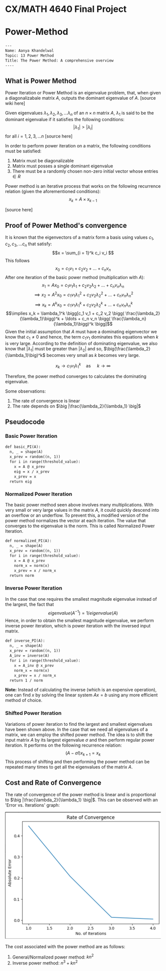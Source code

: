 # CX/MATH 4640 Final Project
# Power-Method
```
---
Name: Aanya Khandelwal
Topic: 13 Power Method
Title: The Power Method: A comprehensive overview
----
```
## What is Power Method
Power Iteration or Power Method is an eigenvalue problem, that, when given a diagonalizabale matrix $A$, outputs the dominant eigenvalue of $A$. [source wiki here]

Given eigenvalues $\lambda_1, \lambda_2, \lambda_3, \ldots \lambda_n$ of an $n\times n$ matrix $A$, $\lambda_1$ is said to be the dominant eigenvalue if it satisfies the following conditions:
$$|\lambda_1| > |\lambda_i| $$ for all $i = 1, 2, 3, \ldots n$ [source here]

In order to perform power iteration on a matrix, the following conditions must be satisfied:
1. Matrix must be diagonalizable
2. Matrix must posses a single dominant eigenvalue
3. There must be a randomly chosen non-zero initial vector whose entries $\in R$

Power method is an iterative process that works on the following recurrence relation (given the aforementioned conditions): 
$$x_k = A\times x_{k-1} $$ 

[source here]

## Proof of Power Method's convergence
It is known that the eigenvectors of a matrix form a basis using values $c_1, c_2, c_3, \ldots c_n$ that satisfy:
$$x = \sum_{i = 1}^k c_i v_i $$
This follows
$$x_0 = c_1 v_1 + c_2 v_2 + \ldots + c_n v_n$$
After one iteration of the basic power method (multiplication with $A$):
$$x_1 = A x_0 = c_1 v_1 \lambda_1 + c_2 v_2 \lambda_2 + \ldots + c_n v_n \lambda_n$$
$$\implies x_2 = A^2 x_0 = c_1 v_1 \lambda_1^2 + c_2 v_2 \lambda_2^2 + \ldots + c_n v_n \lambda_n^2$$
$$\implies x_k = A^k x_0 = c_1 v_1 \lambda_1^k + c_2 v_2 \lambda_2^k + \ldots + c_n v_n \lambda_n^k$$
$$\implies x_k = \lambda_1^k \bigg[c_1 v_1 + c_2 v_2 \bigg( \frac{\lambda_2}{\lambda_1}\bigg)^k + \ldots + c_n v_n \bigg( \frac{\lambda_n}{\lambda_1}\bigg)^k \bigg]$$
Given the initial assumption that $A$ must have a dominating eigenvector we know that $c_1 \neq 0$ and hence, the term $c_1 v_1$ dominates this equations when $k$ is very large.
According to the definition of dominating eigenvalue, we also know that $|\lambda_1|$ must be greater than $|\lambda_2|$ and so, $\big(\frac{\lambda_2}{\lambda_1}\big)^k$ becomes very small as $k$ becomes very large.

$$x_k \rightarrow c_1 v_1 \lambda_1^k \text{$\quad$as$\quad$    } k \rightarrow \infty$$

Therefore, the power method converges to calculates the dominating eigenvalue. 

Some observations:
1. The rate of convergence is linear
2. The rate depends on $\big |\frac{\lambda_2}{\lambda_1} \big|$

## Pseudocode
### Basic Power Iteration
```
def basic_PI(A):
  n, _ = shape(A)
  x_prev = random((n, 1))
  for i in range(threshold_value):
    x = A @ x_prev
    eig = x / x_prev
    x_prev = x
  return eig
```

### Normalized Power Iteration
The basic power method seen above involves many multiplications. With very small or very large values in the matrix $A$, it could quickly descend into an overflow or an underflow. To prevent this, a modified version of the power method normalizes the vector at each iteration. The value that converges to the eigenvalue is the norm. This is called Normalized Power Iteration.

```
def normalized_PI(A):
  n, _ = shape(A)
  x_prev = random((n, 1))
  for i in range(threshold_value):
    x = A @ x_prev
    norm_x = norm(x)
    x_prev = x / norm_x
  return norm
```
### Inverse Power Iteration
In the case that one requires the smallest magnitude eigenvalue instead of the largest, the fact that 
$$eigenvalue(A^{-1}) = 1 / eigenvalue(A) $$
Hence, in order to obtain the smallest magnitude eigenvalue, we perform inverse power iteration, which is power iteration with the inversed input matrix.

```
def inverse_PI(A):
  n, _ = shape(A)
  x_prev = random((n, 1))
  A_inv = inverse(A)
  for i in range(threshold_value):
    x = A_inv @ x_prev
    norm_x = norm(x)
    x_prev = x / norm_x
  return 1 / norm
```
**Note:** Instead of calculating the inverse (which is an expensive operation), one can find $x$ by solving the linear system $Ax = b$ using any more efficient method of choice.

### Shifted Power Iteration
Variations of power iteration to find the largest and smallest eigenvalues have been shown above. In the case that we need all eigenvalues of a matrix, we can employ the shifted power method. The idea is to shift the input matrix $A$ by its largest eigenvalue $\sigma$ and then perform regular power iteration. It performs on the following recurrence relation:
$$(A-\sigma I)x_{k+1} = x_k$$
This process of shifting and then performing the power method can be repeated many times to get all the eigenvalues of the matrix $A$.

## Cost and Rate of Convergence

The rate of convergence of the power method is linear and is proportional to  $\big |\frac{\lambda_2}{\lambda_1} \big|$. This can be observed with an 'Error vs. Iterations' graph:

![](images.png)

The cost associated with the power method are as follows:
1. General/Normalized power method: $kn^2$
2. Inverse power method: $n^3 + kn^2$

